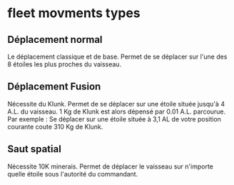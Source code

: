 # fleet movments types

## Déplacement normal

Le déplacement classique et de base. Permet de se déplacer sur l'une des 8 étoiles les plus proches du vaisseau.

## Déplacement Fusion

Nécessite du Klunk. Permet de se déplacer sur une étoile située jusqu'à 4 A.L. du vaisseau.
1 Kg de Klunk est alors dépensé par 0.01 A.L. parcourue.
Par exemple : Se déplacer sur une étoile située à 3,1 AL de votre position courante coute 310 Kg de Klunk.

## Saut spatial

Nécessite 10K minerais. Permet de déplacer le vaisseau sur n'importe quelle étoile sous l'autorité du commandant.


